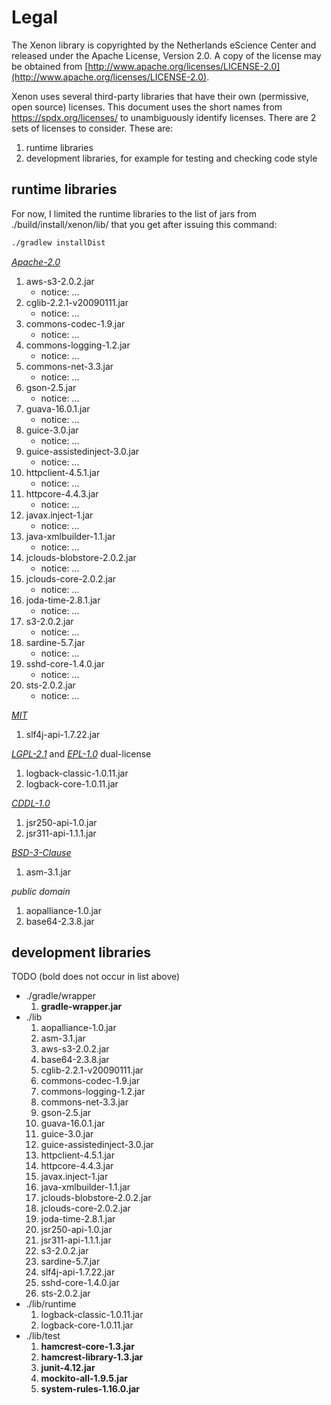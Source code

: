
# Legal

The Xenon library is copyrighted by the Netherlands eScience Center and released
under the Apache License, Version 2.0. A copy of the license may be obtained from [http://www.apache.org/licenses/LICENSE-2.0](http://www.apache.org/licenses/LICENSE-2.0).

Xenon uses several third-party libraries that have their own (permissive, open 
source) licenses. This document uses the short names from https://spdx.org/licenses/ 
to unambiguously identify licenses. There are 2 sets of licenses to consider.
These are:

1. runtime libraries
1. development libraries, for example for testing and checking code style



## runtime libraries

For now, I limited the runtime libraries to the list of jars from 
./build/install/xenon/lib/ that you get after issuing this command:

```bash
./gradlew installDist
```

[*Apache-2.0*](https://spdx.org/licenses/Apache-2.0.html#licenseText)

1. aws-s3-2.0.2.jar
   - notice: ...
1. cglib-2.2.1-v20090111.jar
   - notice: ...
1. commons-codec-1.9.jar
   - notice: ...
1. commons-logging-1.2.jar
   - notice: ...
1. commons-net-3.3.jar
   - notice: ...
1. gson-2.5.jar
   - notice: ...
1. guava-16.0.1.jar
   - notice: ...
1. guice-3.0.jar
   - notice: ...
1. guice-assistedinject-3.0.jar
   - notice: ...
1. httpclient-4.5.1.jar
   - notice: ...
1. httpcore-4.4.3.jar
   - notice: ...
1. javax.inject-1.jar
   - notice: ...
1. java-xmlbuilder-1.1.jar
   - notice: ...
1. jclouds-blobstore-2.0.2.jar
   - notice: ...
1. jclouds-core-2.0.2.jar
   - notice: ...
1. joda-time-2.8.1.jar
   - notice: ...
1. s3-2.0.2.jar
   - notice: ...
1. sardine-5.7.jar
   - notice: ...
1. sshd-core-1.4.0.jar
   - notice: ...
1. sts-2.0.2.jar
   - notice: ...


[*MIT*](https://spdx.org/licenses/MIT.html#licenseText)

1. slf4j-api-1.7.22.jar

[*LGPL-2.1*](https://spdx.org/licenses/LGPL-2.1.html#licenseText) and [*EPL-1.0*](https://spdx.org/licenses/EPL-1.0.html#licenseText) dual-license

1. logback-classic-1.0.11.jar
1. logback-core-1.0.11.jar

[*CDDL-1.0*](https://spdx.org/licenses/CDDL-1.0.html#licenseText)

1. jsr250-api-1.0.jar
1. jsr311-api-1.1.1.jar

[*BSD-3-Clause*](https://spdx.org/licenses/BSD-3-Clause.html#licenseText)

1. asm-3.1.jar

*public domain*

1. aopalliance-1.0.jar
1. base64-2.3.8.jar

## development libraries

TODO
(bold does not occur in list above)

- ./gradle/wrapper
    1. **gradle-wrapper.jar**
- ./lib
    1. aopalliance-1.0.jar
    1. asm-3.1.jar
    1. aws-s3-2.0.2.jar
    1. base64-2.3.8.jar
    1. cglib-2.2.1-v20090111.jar
    1. commons-codec-1.9.jar
    1. commons-logging-1.2.jar
    1. commons-net-3.3.jar
    1. gson-2.5.jar
    1. guava-16.0.1.jar
    1. guice-3.0.jar
    1. guice-assistedinject-3.0.jar
    1. httpclient-4.5.1.jar
    1. httpcore-4.4.3.jar
    1. javax.inject-1.jar
    1. java-xmlbuilder-1.1.jar
    1. jclouds-blobstore-2.0.2.jar
    1. jclouds-core-2.0.2.jar
    1. joda-time-2.8.1.jar
    1. jsr250-api-1.0.jar
    1. jsr311-api-1.1.1.jar
    1. s3-2.0.2.jar
    1. sardine-5.7.jar
    1. slf4j-api-1.7.22.jar
    1. sshd-core-1.4.0.jar
    1. sts-2.0.2.jar
- ./lib/runtime
    1. logback-classic-1.0.11.jar
    1. logback-core-1.0.11.jar
- ./lib/test
    1. **hamcrest-core-1.3.jar**
    1. **hamcrest-library-1.3.jar**
    1. **junit-4.12.jar**
    1. **mockito-all-1.9.5.jar**
    1. **system-rules-1.16.0.jar**

